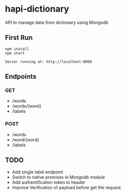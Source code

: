 # hapi-dictionary
API to manage data from dictionary using Mongodb 

## First Run
```
npm install
npm start

Server running at: http://localhost:8000
```

## Endpoints
### GET
- /words
- /words/{word}
- /labels

### POST
- /words
- /word/{word}
- /labels

## TODO
- Add single label endpoint
- Switch to native promises in Mongodb module
- Add authentification token to header
- Improve Verification of payload before get the request
